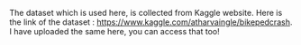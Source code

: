 The dataset which is used here, is collected from Kaggle website. Here is the link of the dataset :  https://www.kaggle.com/atharvaingle/bikepedcrash. I have uploaded the same here, you can access that too!
